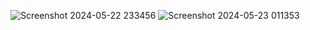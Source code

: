 ![Screenshot 2024-05-22 233456](https://github.com/Harikareddyganta/BookStore/assets/110345925/a3124e46-ef43-4e1c-ab75-e1075f14a72d)
![Screenshot 2024-05-23 011353](https://github.com/Harikareddyganta/BookStore/assets/110345925/c868732b-dc64-4638-9e54-e6b695669d8d)
